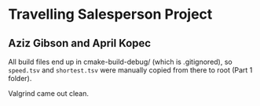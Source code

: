 # Travelling Salesperson Project
## Aziz Gibson and April Kopec
 
All build files end up in cmake-build-debug/ (which is .gitignored), so `speed.tsv` and `shortest.tsv` were manually copied from there to root (Part 1 folder).

Valgrind came out clean.
